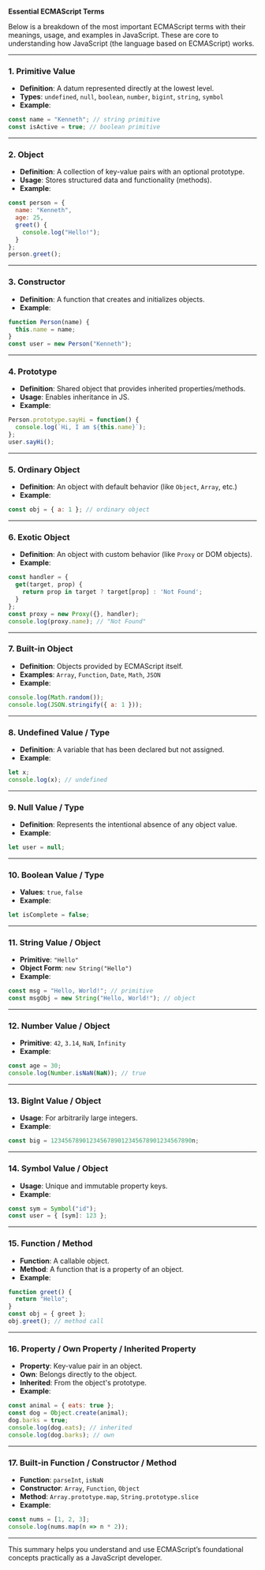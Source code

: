 **Essential ECMAScript Terms**

Below is a breakdown of the most important ECMAScript terms with their meanings, usage, and examples in JavaScript. These are core to understanding how JavaScript (the language based on ECMAScript) works.

---

### 1. **Primitive Value**

* **Definition**: A datum represented directly at the lowest level.
* **Types**: `undefined`, `null`, `boolean`, `number`, `bigint`, `string`, `symbol`
* **Example**:

```js
const name = "Kenneth"; // string primitive
const isActive = true; // boolean primitive
```

---

### 2. **Object**

* **Definition**: A collection of key-value pairs with an optional prototype.
* **Usage**: Stores structured data and functionality (methods).
* **Example**:

```js
const person = {
  name: "Kenneth",
  age: 25,
  greet() {
    console.log("Hello!");
  }
};
person.greet();
```

---

### 3. **Constructor**

* **Definition**: A function that creates and initializes objects.
* **Example**:

```js
function Person(name) {
  this.name = name;
}
const user = new Person("Kenneth");
```

---

### 4. **Prototype**

* **Definition**: Shared object that provides inherited properties/methods.
* **Usage**: Enables inheritance in JS.
* **Example**:

```js
Person.prototype.sayHi = function() {
  console.log(`Hi, I am ${this.name}`);
};
user.sayHi();
```

---

### 5. **Ordinary Object**

* **Definition**: An object with default behavior (like `Object`, `Array`, etc.)
* **Example**:

```js
const obj = { a: 1 }; // ordinary object
```

---

### 6. **Exotic Object**

* **Definition**: An object with custom behavior (like `Proxy` or DOM objects).
* **Example**:

```js
const handler = {
  get(target, prop) {
    return prop in target ? target[prop] : 'Not Found';
  }
};
const proxy = new Proxy({}, handler);
console.log(proxy.name); // "Not Found"
```

---

### 7. **Built-in Object**

* **Definition**: Objects provided by ECMAScript itself.
* **Examples**: `Array`, `Function`, `Date`, `Math`, `JSON`
* **Example**:

```js
console.log(Math.random());
console.log(JSON.stringify({ a: 1 }));
```

---

### 8. **Undefined Value / Type**

* **Definition**: A variable that has been declared but not assigned.
* **Example**:

```js
let x;
console.log(x); // undefined
```

---

### 9. **Null Value / Type**

* **Definition**: Represents the intentional absence of any object value.
* **Example**:

```js
let user = null;
```

---

### 10. **Boolean Value / Type**

* **Values**: `true`, `false`
* **Example**:

```js
let isComplete = false;
```

---

### 11. **String Value / Object**

* **Primitive**: `"Hello"`
* **Object Form**: `new String("Hello")`
* **Example**:

```js
const msg = "Hello, World!"; // primitive
const msgObj = new String("Hello, World!"); // object
```

---

### 12. **Number Value / Object**

* **Primitive**: `42`, `3.14`, `NaN`, `Infinity`
* **Example**:

```js
const age = 30;
console.log(Number.isNaN(NaN)); // true
```

---

### 13. **BigInt Value / Object**

* **Usage**: For arbitrarily large integers.
* **Example**:

```js
const big = 1234567890123456789012345678901234567890n;
```

---

### 14. **Symbol Value / Object**

* **Usage**: Unique and immutable property keys.
* **Example**:

```js
const sym = Symbol("id");
const user = { [sym]: 123 };
```

---

### 15. **Function / Method**

* **Function**: A callable object.
* **Method**: A function that is a property of an object.
* **Example**:

```js
function greet() {
  return "Hello";
}
const obj = { greet };
obj.greet(); // method call
```

---

### 16. **Property / Own Property / Inherited Property**

* **Property**: Key-value pair in an object.
* **Own**: Belongs directly to the object.
* **Inherited**: From the object's prototype.
* **Example**:

```js
const animal = { eats: true };
const dog = Object.create(animal);
dog.barks = true;
console.log(dog.eats); // inherited
console.log(dog.barks); // own
```

---

### 17. **Built-in Function / Constructor / Method**

* **Function**: `parseInt`, `isNaN`
* **Constructor**: `Array`, `Function`, `Object`
* **Method**: `Array.prototype.map`, `String.prototype.slice`
* **Example**:

```js
const nums = [1, 2, 3];
console.log(nums.map(n => n * 2));
```

---

This summary helps you understand and use ECMAScript’s foundational concepts practically as a JavaScript developer.
